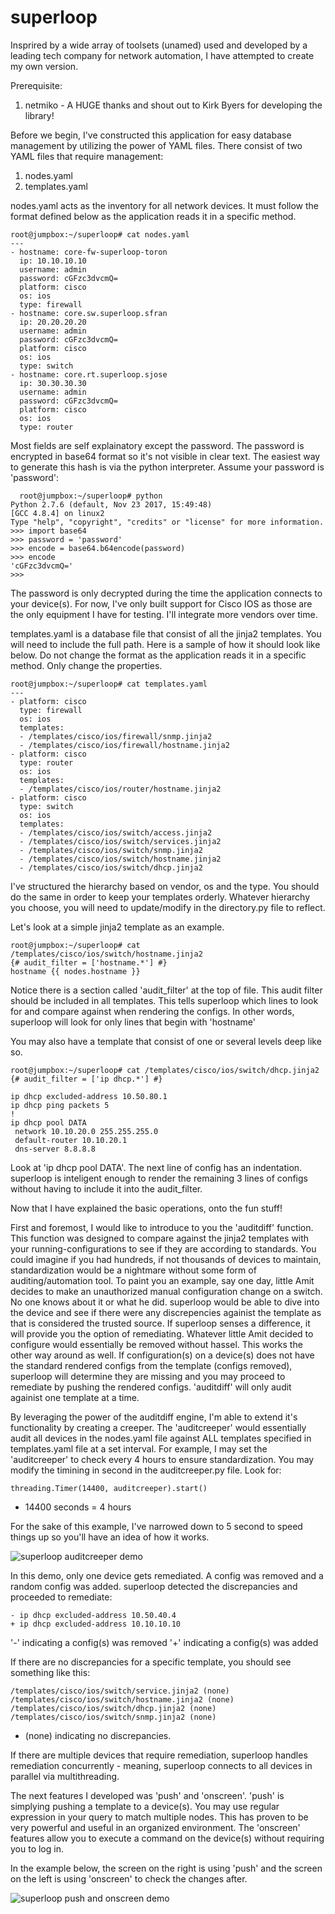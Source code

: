 # superloop
Insprired by a wide array of toolsets (unamed) used and developed by a leading tech company for network automation, I have attempted to create my own version.

Prerequisite:
  1. netmiko - A HUGE thanks and shout out to Kirk Byers for developing the library!

Before we begin, I've constructed this application for easy database management by utilizing the power of YAML files. There consist of two YAML files that require management:

  1. nodes.yaml
  2. templates.yaml

nodes.yaml acts as the inventory for all network devices. It must follow the format defined below as the application reads it in a specific method.
```
root@jumpbox:~/superloop# cat nodes.yaml 
---
- hostname: core-fw-superloop-toron
  ip: 10.10.10.10
  username: admin
  password: cGFzc3dvcmQ=
  platform: cisco
  os: ios
  type: firewall
- hostname: core.sw.superloop.sfran
  ip: 20.20.20.20  
  username: admin
  password: cGFzc3dvcmQ=
  platform: cisco
  os: ios
  type: switch 
- hostname: core.rt.superloop.sjose 
  ip: 30.30.30.30 
  username: admin
  password: cGFzc3dvcmQ=
  platform: cisco
  os: ios
  type: router
```  
  Most fields are self explainatory except the password. The password is encrypted in base64 format so it's not visible in clear text. The easiest way to generate this hash is via the python interpreter. Assume your password is 'password':
```  
  root@jumpbox:~/superloop# python
Python 2.7.6 (default, Nov 23 2017, 15:49:48) 
[GCC 4.8.4] on linux2
Type "help", "copyright", "credits" or "license" for more information.
>>> import base64
>>> password = 'password'
>>> encode = base64.b64encode(password)
>>> encode
'cGFzc3dvcmQ='
>>> 
```
The password is only decrypted during the time the application connects to your device(s). For now, I've only built support for Cisco IOS as those are the only equipment I have for testing. I'll integrate more vendors over time.

templates.yaml is a database file that consist of all the jinja2 templates. You will need to include the full path. Here is a sample of how it should look like below. Do not change the format as the application reads it in a specific method. Only change the properties.
```
root@jumpbox:~/superloop# cat templates.yaml 
---
- platform: cisco
  type: firewall
  os: ios
  templates:
  - /templates/cisco/ios/firewall/snmp.jinja2
  - /templates/cisco/ios/firewall/hostname.jinja2
- platform: cisco
  type: router 
  os: ios
  templates:
  - /templates/cisco/ios/router/hostname.jinja2
- platform: cisco
  type: switch 
  os: ios
  templates:
  - /templates/cisco/ios/switch/access.jinja2
  - /templates/cisco/ios/switch/services.jinja2
  - /templates/cisco/ios/switch/snmp.jinja2
  - /templates/cisco/ios/switch/hostname.jinja2
  - /templates/cisco/ios/switch/dhcp.jinja2
```
I've structured the hierarchy based on vendor, os and the type. You should do the same in order to keep your templates orderly. Whatever hierarchy you choose, you will need to update/modify in the directory.py file to reflect.

Let's look at a simple jinja2 template as an example.
```
root@jumpbox:~/superloop# cat /templates/cisco/ios/switch/hostname.jinja2 
{# audit_filter = ['hostname.*'] #}
hostname {{ nodes.hostname }}
```
Notice there is a section called 'audit_filter' at the top of file. This audit filter should be included in all templates. This tells superloop which lines to look for and compare against when rendering the configs. In other words, superloop will look for only lines that begin with 'hostname'

You may also have a template that consist of one or several levels deep like so.
```
root@jumpbox:~/superloop# cat /templates/cisco/ios/switch/dhcp.jinja2
{# audit_filter = ['ip dhcp.*'] #}

ip dhcp excluded-address 10.50.80.1
ip dhcp ping packets 5
!
ip dhcp pool DATA
 network 10.10.20.0 255.255.255.0
 default-router 10.10.20.1 
 dns-server 8.8.8.8 
``` 
Look at 'ip dhcp pool DATA'. The next line of config has an indentation. superloop is inteligent enough to render the remaining 3 lines of configs without having to include it into the audit_filter.
 
Now that I have explained the basic operations, onto the fun stuff!
 
First and foremost, I would like to introduce to you the 'auditdiff' function. This function was designed to compare against the jinja2 templates with your running-configurations to see if they are according to standards. You could imagine if you had hundreds, if not thousands of devices to maintain, standardization would be a nightmare without some form of auditing/automation tool. To paint you an example, say one day, little Amit decides to make an unauthorized manual configuration change on a switch. No one knows about it or what he did. superloop would be able to dive into the device and see if there were any discrepencies againist the template as that is considered the trusted source. If superloop senses a difference, it will provide you the option of remediating. Whatever little Amit decided to configure would essentially be removed without hassel. This works the other way around as well. If configuration(s) on a device(s) does not have the standard rendered configs from the template (configs removed), superloop will determine they are missing and you may proceed to remediate by pushing the rendered configs. 'auditdiff' will only audit againist one template at a time.
 
By leveraging the power of the auditdiff engine, I'm able to extend it's functionality by creating a creeper. The 'auditcreeper' would essentially audit all devices in the nodes.yaml file against ALL templates specified in templates.yaml file at a set interval. For example, I may set the 'auditcreeper' to check every 4 hours to ensure standardization. You may modify the timining in second in the auditcreeper.py file. Look for:

```threading.Timer(14400, auditcreeper).start()```

* 14400 seconds = 4 hours

For the sake of this example, I've narrowed down to 5 second to speed things up so you'll have an idea of how it works.

![superloop auditcreeper demo](https://github.com/superloopnetwork/superloop/blob/master/gifs/superloop_auditcreeper.gif)

In this demo, only one device gets remediated. A config was removed and a random config was added. superloop detected the discrepancies and proceeded to remediate:

```
- ip dhcp excluded-address 10.50.40.4
+ ip dhcp excluded-address 10.10.10.10
```
'-' indicating a config(s) was removed
'+' indicating a config(s) was added
  
If there are no discrepancies for a specific template, you should see something like this:

```
/templates/cisco/ios/switch/service.jinja2 (none)
/templates/cisco/ios/switch/hostname.jinja2 (none)
/templates/cisco/ios/switch/dhcp.jinja2 (none)
/templates/cisco/ios/switch/snmp.jinja2 (none)
```
* (none) indicating no discrepancies.

If there are multiple devices that require remediation, superloop handles remediation concurrently - meaning, superloop connects to all devices in parallel via multithreading.

The next features I developed was 'push' and 'onscreen'. 'push' is simplying pushing a template to a device(s). You may use regular expression in your query to match multiple nodes. This has proven to be very powerful and useful in an organized environment. The 'onscreen' features allow you to execute a command on the device(s) without requiring you to log in.

In the example below, the screen on the right is using 'push' and the screen on the left is using 'onscreen' to check the changes after.

![superloop push and onscreen demo](https://github.com/superloopnetwork/superloop/blob/master/gifs/superloop_push_onscreen_demo.gif)
